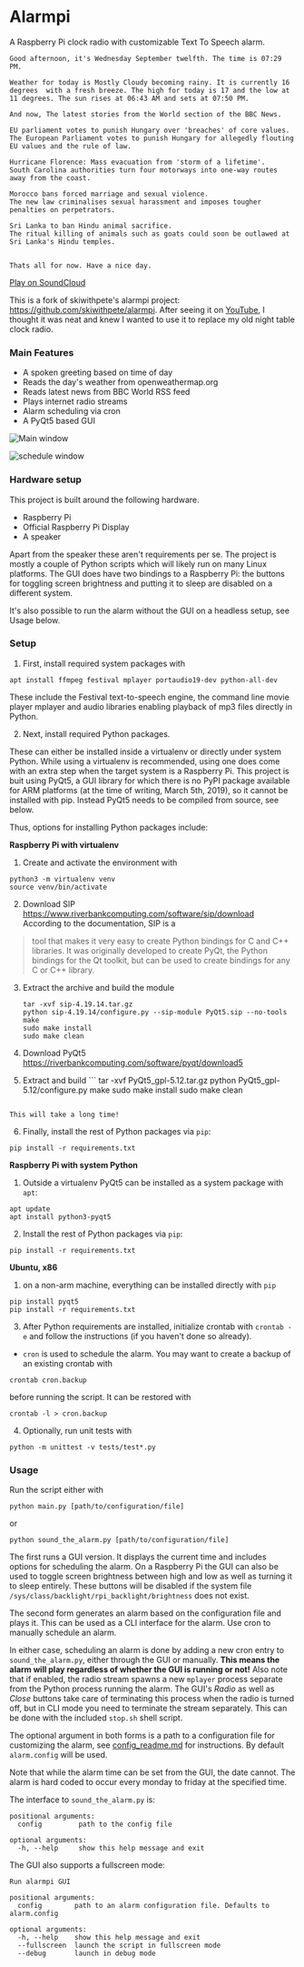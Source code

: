 # Alarmpi

A Raspberry Pi clock radio with customizable Text To Speech alarm.
```
Good afternoon, it's Wednesday September twelfth. The time is 07:29 PM.

Weather for today is Mostly Cloudy becoming rainy. It is currently 16 degrees  with a fresh breeze. The high for today is 17 and the low at 11 degrees. The sun rises at 06:43 AM and sets at 07:50 PM.

And now, The latest stories from the World section of the BBC News.

EU parliament votes to punish Hungary over 'breaches' of core values.
The European Parliament votes to punish Hungary for allegedly flouting EU values and the rule of law.

Hurricane Florence: Mass evacuation from 'storm of a lifetime'.
South Carolina authorities turn four motorways into one-way routes away from the coast.

Morocco bans forced marriage and sexual violence.
The new law criminalises sexual harassment and imposes tougher penalties on perpetrators.

Sri Lanka to ban Hindu animal sacrifice.
The ritual killing of animals such as goats could soon be outlawed at Sri Lanka's Hindu temples.


Thats all for now. Have a nice day.
```
[Play on SoundCloud](https://soundcloud.com/lajanki/pialarm_sample)


This is a fork of skiwithpete's alarmpi project: https://github.com/skiwithpete/alarmpi. After seeing it on [YouTube](https://youtu.be/julETnOLkaU), I thought it was neat and knew I wanted to use it to replace my old night table clock radio.


### Main Features
 * A spoken greeting based on time of day
 * Reads the day's weather from openweathermap.org
 * Reads latest news from BBC World RSS feed
 * Plays internet radio streams
 * Alarm scheduling via cron
 * A PyQt5 based GUI


![Main window](resources/clock_main.png)

![schedule window](resources/clock_schedule.png)


### Hardware setup
This project is built around the following hardware.
 * Raspberry Pi
 * Official Raspberry Pi Display
 * A speaker

Apart from the speaker these aren't requirements per se. The project is mostly a couple of Python scripts which will likely run on many Linux platforms. The GUI does have two bindings to a Raspberry Pi: the buttons for toggling screen brightness and putting it to sleep are disabled on a different system.

It's also possible to run the alarm without the GUI on a headless setup, see Usage below.



### Setup
 1. First, install required system packages with

  ```apt install ffmpeg festival mplayer portaudio19-dev python-all-dev```

  These include the Festival text-to-speech engine, the command line movie player mplayer and audio libraries enabling playback of mp3 files directly in Python.

 2. Next, install required Python packages.

 These can either be installed inside a virtualenv or directly under system Python. While using a virtualenv is recommended, using one does come with an extra step when the target system is a Raspberry Pi. This project is buit using PyQt5, a GUI library for which there is no PyPI package available for ARM platforms (at the time of writing, March 5th, 2019), so it cannot be installed with pip. Instead PyQt5 needs to be compiled from source, see below.

 Thus, options for installing Python packages include:

 **Raspberry Pi with virtualenv**
  1. Create and activate the environment with
 ```
 python3 -m virtualenv venv
 source venv/bin/activate
 ```
  2. Download SIP  
  https://www.riverbankcomputing.com/software/sip/download  
  According to the documentation, SIP is a
  > tool that makes it very easy to create Python bindings for C and C++ libraries. It was originally developed to create PyQt, the Python bindings for the Qt toolkit, but can be used to create bindings for any C or C++ library.

  3. Extract the archive and build the module
     ```
     tar -xvf sip-4.19.14.tar.gz
     python sip-4.19.14/configure.py --sip-module PyQt5.sip --no-tools
     make
     sudo make install
     sudo make clean
     ```
  4. Download PyQt5  
  https://riverbankcomputing.com/software/pyqt/download5  

  5. Extract and build
    ```
     tar -xvf PyQt5_gpl-5.12.tar.gz
     python PyQt5_gpl-5.12/configure.py
     make
     sudo make install
     sudo make clean
     ```
    This will take a long time!

  6. Finally, install the rest of Python packages via `pip`:
  ```
  pip install -r requirements.txt
  ```

 **Raspberry Pi with system Python**
  1. Outside a virtualenv PyQt5 can be installed as a system package with `apt`:
  ```
  apt update
  apt install python3-pyqt5
  ```
  2. Install the rest of Python packages via `pip`:
  ```
  pip install -r requirements.txt
  ```

 **Ubuntu, x86**
  1. on a non-arm machine, everything can be installed directly with `pip`
  ```
  pip install pyqt5
  pip install -r requirements.txt
  ```
 3. After Python requirements are installed, initialize crontab with `crontab -e` and follow the instructions (if you haven't done so already).
   * `cron` is used to schedule the alarm. You may want to create a backup of an existing crontab with
   ```
   crontab cron.backup
   ```
   before running the script. It can be restored with
   ```
   crontab -l > cron.backup
   ```

 4. Optionally, run unit tests with

  ```python -m unittest -v tests/test*.py```


### Usage
Run the script either with
```
python main.py [path/to/configuration/file]
```
or
```
python sound_the_alarm.py [path/to/configuration/file]
```

The first runs a GUI version. It displays the current time and includes options for scheduling the alarm. On a Raspberry Pi the GUI can also be used to toggle screen brightness between high and low as well as turning it to sleep entirely. These buttons will be disabled if the system file `/sys/class/backlight/rpi_backlight/brightness` does not exist.

The second form generates an alarm based on the configuration file and plays it. This can be used as a CLI interface for the alarm. Use cron to manually schedule an alarm.

In either case, scheduling an alarm is done by adding a new cron entry to `sound_the_alarm.py`, either through the GUI or manually. **This means the alarm will play regardless of whether the GUI is running or not!** Also note that if enabled, the radio stream spawns a new `mplayer` process separate from the Python process running the alarm. The GUI's _Radio_ as well as _Close_ buttons take care of terminating this process when the radio is turned off, but in CLI mode you need to terminate the stream separately. This can be done with the included `stop.sh` shell script.

The optional argument in both forms is a path to a configuration file for customizing the alarm, see [config_readme.md](./config_readme.md) for instructions. By default `alarm.config` will be used.

Note that while the alarm time can be set from the GUI, the date cannot. The alarm is hard coded to occur every monday to friday at the specified time.


The interface to `sound_the_alarm.py` is:
```
positional arguments:
  config         path to the config file

optional arguments:
  -h, --help     show this help message and exit
```

The GUI also supports a fullscreen mode:
```
Run alarmpi GUI

positional arguments:
  config        path to an alarm configuration file. Defaults to alarm.config

optional arguments:
  -h, --help    show this help message and exit
  --fullscreen  launch the script in fullscreen mode
  --debug       launch in debug mode
```
